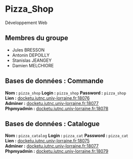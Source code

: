 # Pizza_Shop

Développement Web

## Membres du groupe

-   Jules BRESSON
-   Antonin DEPOILLY
-   Stanislas JEANGEY
-   Damien MELCHIORE


## Bases de données : Commande

**Nom :** `pizza_shop`
**Login :** `pizza_shop` **Password :** `pizza_shop`  
**Lien :** [docketu.iutnc.univ-lorraine.fr:18076](docketu.iutnc.univ-lorraine.fr:18076)  
**Adminer :** [docketu.iutnc.univ-lorraine.fr:18077](docketu.iutnc.univ-lorraine.fr:18077)  
**Phpmyadmin :** [docketu.iutnc.univ-lorraine.fr:18078](docketu.iutnc.univ-lorraine.fr:18078)

## Bases de données : Catalogue

**Nom :** `pizza_catalog`
**Login :** `pizza_cat` **Password :** `pizza_cat`  
**Lien :** [docketu.iutnc.univ-lorraine.fr:18075](docketu.iutnc.univ-lorraine.fr:18075)  
**Adminer :** [docketu.iutnc.univ-lorraine.fr:18077](docketu.iutnc.univ-lorraine.fr:18077)  
**Phpmyadmin :** [docketu.iutnc.univ-lorraine.fr:18079](docketu.iutnc.univ-lorraine.fr:18079)